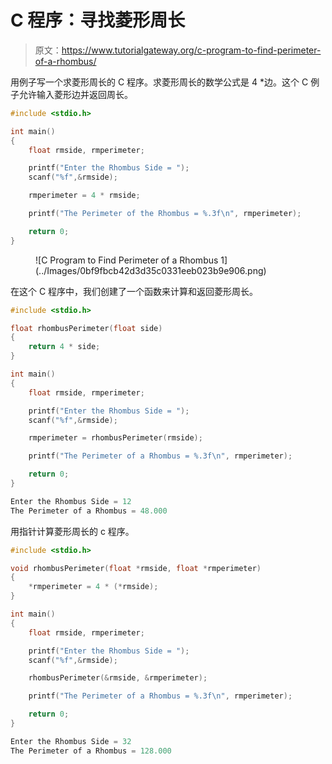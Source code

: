 # C 程序：寻找菱形周长

> 原文：<https://www.tutorialgateway.org/c-program-to-find-perimeter-of-a-rhombus/>

用例子写一个求菱形周长的 C 程序。求菱形周长的数学公式是 4 *边。这个 C 例子允许输入菱形边并返回周长。

```c
#include <stdio.h>

int main()
{
    float rmside, rmperimeter;

    printf("Enter the Rhombus Side = ");
    scanf("%f",&rmside);

    rmperimeter = 4 * rmside;

    printf("The Perimeter of the Rhombus = %.3f\n", rmperimeter);

    return 0;
}
```

<figure class="wp-block-image size-large">![C Program to Find Perimeter of a Rhombus 1](../Images/0bf9fbcb42d3d35c0331eeb023b9e906.png)</figure>

在这个 C 程序中，我们创建了一个函数来计算和返回菱形周长。

```c
#include <stdio.h>

float rhombusPerimeter(float side)
{
    return 4 * side;
}

int main()
{
    float rmside, rmperimeter;

    printf("Enter the Rhombus Side = ");
    scanf("%f",&rmside);

    rmperimeter = rhombusPerimeter(rmside);

    printf("The Perimeter of a Rhombus = %.3f\n", rmperimeter);

    return 0;
}
```

```c
Enter the Rhombus Side = 12
The Perimeter of a Rhombus = 48.000
```

用指针计算菱形周长的 c 程序。

```c
#include <stdio.h>

void rhombusPerimeter(float *rmside, float *rmperimeter)
{
    *rmperimeter = 4 * (*rmside);
}

int main()
{
    float rmside, rmperimeter;

    printf("Enter the Rhombus Side = ");
    scanf("%f",&rmside);

    rhombusPerimeter(&rmside, &rmperimeter);

    printf("The Perimeter of a Rhombus = %.3f\n", rmperimeter); 

    return 0;
}
```

```c
Enter the Rhombus Side = 32
The Perimeter of a Rhombus = 128.000
```